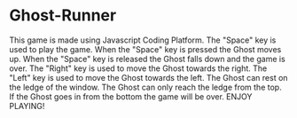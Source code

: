 # Ghost-Runner
This game is made using Javascript Coding Platform.
The "Space" key is used to play the game.
When the "Space" key is pressed the Ghost moves up. 
When the "Space" key is released the Ghost falls down and the game is over.
The "Right" key is used to move the Ghost towards the right.
The "Left" key is used to move the Ghost towards the left.
The Ghost can rest on the ledge of the window.
The Ghost can only reach the ledge from the top.
If the Ghost goes in from the bottom the game will be over.
ENJOY PLAYING!
